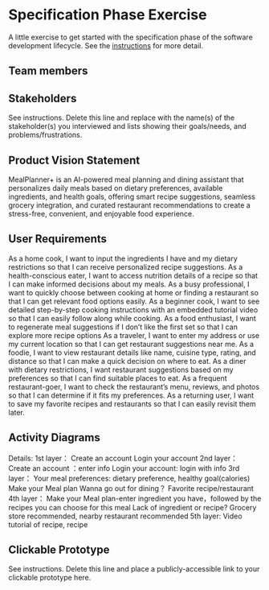 # Specification Phase Exercise

A little exercise to get started with the specification phase of the software development lifecycle. See the [instructions](instructions.md) for more detail.

## Team members


## Stakeholders

See instructions. Delete this line and replace with the name(s) of the stakeholder(s) you interviewed and lists showing their goals/needs, and problems/frustrations.

## Product Vision Statement

MealPlanner+ is an AI-powered meal planning and dining assistant that personalizes daily meals based on dietary preferences, available ingredients, and health goals, offering smart recipe suggestions, seamless grocery integration, and curated restaurant recommendations to create a stress-free, convenient, and enjoyable food experience.

## User Requirements

As a home cook, I want to input the ingredients I have and my dietary restrictions so that I can receive personalized recipe suggestions.
As a health-conscious eater, I want to access nutrition details of a recipe so that I can make informed decisions about my meals.
As a busy professional, I want to quickly choose between cooking at home or finding a restaurant so that I can get relevant food options easily.
As a beginner cook, I want to see detailed step-by-step cooking instructions with an embedded tutorial video so that I can easily follow along while cooking.
As a food enthusiast, I want to regenerate meal suggestions if I don’t like the first set so that I can explore more recipe options
As a traveler, I want to enter my address or use my current location so that I can get restaurant suggestions near me.
As a foodie, I want to view restaurant details like name, cuisine type, rating, and distance so that I can make a quick decision on where to eat.
As a diner with dietary restrictions, I want restaurant suggestions based on my preferences so that I can find suitable places to eat.
As a frequent restaurant-goer, I want to check the restaurant’s menu, reviews, and photos so that I can determine if it fits my preferences.
As a returning user, I want to save my favorite recipes and restaurants so that I can easily revisit them later.


## Activity Diagrams

Details:
1st layer：
Create an account 
Login your account
2nd layer：
Create an account ：enter info
Login your account: login with info
3rd layer：
Your meal preferences: dietary preference, healthy goal(calories)
Make your Meal plan
Wanna go out for dining？
Favorite recipe/restaurant
4th layer：
Make your Meal plan-enter ingredient you have，followed by the recipes you can choose for this meal
Lack of ingredient or recipe? Grocery store recommended, nearby restaurant recommended
5th layer:
Video tutorial of recipe, recipe


## Clickable Prototype

See instructions. Delete this line and place a publicly-accessible link to your clickable prototype here.
